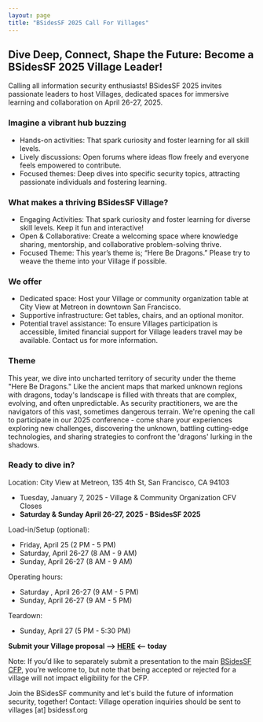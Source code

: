 ```yaml
---
layout: page
title: "BSidesSF 2025 Call For Villages"
---
```


## Dive Deep, Connect, Shape the Future: Become a BSidesSF 2025 Village Leader!

Calling all information security enthusiasts! BSidesSF 2025 invites passionate
leaders to host Villages, dedicated spaces for immersive learning and
collaboration on April 26-27, 2025.

### Imagine a vibrant hub buzzing

* Hands-on activities: That spark curiosity and foster learning for all skill
levels.
* Lively discussions: Open forums where ideas flow freely and everyone feels
empowered to contribute.
* Focused themes: Deep dives into specific security topics, attracting
passionate individuals and fostering learning.

### What makes a thriving BSidesSF Village?

* Engaging Activities: That spark curiosity and foster learning for diverse
skill levels. Keep it fun and interactive!
* Open & Collaborative: Create a welcoming space where knowledge sharing,
mentorship, and collaborative problem-solving thrive.
* Focused Theme: This year’s theme is; “Here Be Dragons.” Please try to
weave the theme into your Village if possible.

### We offer

* Dedicated space: Host your Village or community organization table at City
View at Metreon in downtown San Francisco.
* Supportive infrastructure: Get tables, chairs, and an optional monitor.
* Potential travel assistance: To ensure Villages participation is accessible,
limited financial support for Village leaders travel may be available.
Contact us for more information.

### Theme

This year, we dive into uncharted territory of security under the theme "Here
Be Dragons." Like the ancient maps that marked unknown regions with dragons,
today's landscape is filled with threats that are complex, evolving, and often
unpredictable. As security practitioners, we are the navigators of this vast,
sometimes dangerous terrain. We're opening the call to participate in our 2025
conference - come share your experiences exploring new challenges, discovering
the unknown, battling cutting-edge technologies, and sharing strategies to
confront the 'dragons' lurking in the shadows.

### Ready to dive in?

Location: City View at Metreon, 135 4th St, San Francisco, CA 94103

* Tuesday, January 7, 2025 - Village & Community Organization CFV Closes
* **Saturday & Sunday April 26-27, 2025 - BSidesSF 2025**

Load-in/Setup (optional):

* Friday, April 25 (2 PM - 5 PM)
* Saturday, April 26-27 (8 AM - 9 AM)
* Sunday, April 26-27 (8 AM - 9 AM)

Operating hours:

* Saturday , April 26-27 (9 AM - 5 PM)
* Sunday, April 26-27 (9 AM - 5 PM)

Teardown:

* Sunday, April 27 (5 PM - 5:30 PM)

**Submit your Village proposal —>
[HERE](https://docs.google.com/forms/d/e/1FAIpQLSeOV3og8CNn3GzUnj7gEGMpJBBYV0IJIxlJYDAsgTYaogyx8Q/viewform)
<— today**

Note: If you’d like to separately submit a presentation to the main
[BSidesSF CFP](/cfp), you’re welcome to, but note that being accepted
or rejected for a village will not impact eligibility for the CFP.

Join the BSidesSF community and let's build the future of information security,
together! Contact: Village operation inquiries should be sent to
villages [at] bsidessf.org
